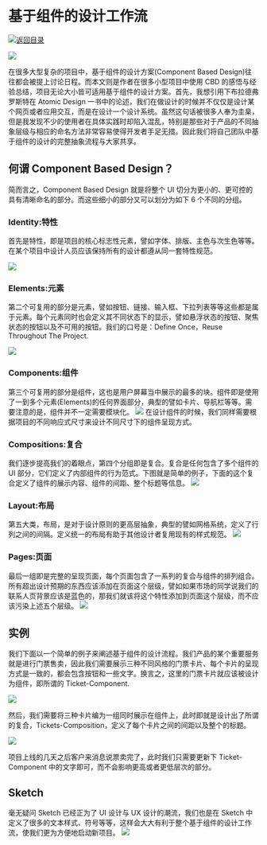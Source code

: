 # 基于组件的设计工作流

[![&#x8FD4;&#x56DE;&#x76EE;&#x5F55;](https://i.postimg.cc/50XLzC7C/image.png)](https://parg.co/UGZ)

![](https://coding.net/u/hoteam/p/Cache/git/raw/master/2017/1/3/1-QddpkVU6DTA986YrLzxaow.png)

在很多大型复杂的项目中，基于组件的设计方案\(Component Based Design\)往往都会被提上讨论日程。而本文则是作者在很多小型项目中使用 CBD 的感悟与经验总结，项目无论大小皆可适用基于组件的设计方案。首先，我想引用下布拉德弗罗斯特在 Atomic Design 一书中的论述，我们在做设计的时候并不仅仅是设计某个网页或者应用交互，而是在设计一个设计系统。虽然这句话被很多人奉为圭臬，但是我发现不少的使用者在具体实践时却陷入混乱，特别是那些对于产品的不同抽象层级与相应的命名方法非常容易使得开发者手足无措。因此我们将自己团队中基于组件的设计的完整抽象流程与大家共享。

## 何谓 Component Based Design？

简而言之，Component Based Design 就是将整个 UI 切分为更小的、更可控的具有清晰命名的部分。而这些细小的部分又可以划分为如下 6 个不同的分组。

### Identity:特性

首先是特性，即是项目的核心标志性元素，譬如字体、排版、主色与次生色等等。在某个项目中设计人员应该保持所有的设计都遵从同一套特性规范。

![](https://coding.net/u/hoteam/p/Cache/git/raw/master/2017/1/3/1-ZS6dVifI8bRs1PhFL8a1Tg.png)

### Elements:元素

第二个可复用的部分是元素，譬如按钮、链接、输入框、下拉列表等等这些都是属于元素。每个元素同时也会定义其不同状态下的显示，譬如悬浮状态的按钮、聚焦状态的按钮以及不可用的按钮。我们的口号是：Define Once，Reuse Throughout The Project.

![](https://coding.net/u/hoteam/p/Cache/git/raw/master/2017/1/3/1-KnoBW4w_RCBEwAvzG800TQ.png)

### Components:组件

第三个可复用的部分是组件，这也是用户屏幕当中展示的最多的块。组件即是使用了一到多个元素\(Elements\)的任何界面部分，典型的譬如卡片、导航栏等等。需要注意的是，组件并不一定需要模块化。 ![](https://coding.net/u/hoteam/p/Cache/git/raw/master/2017/1/3/1-iDRvbuMgs9j2OQ_MADU6sw.png) 在设计组件的时候，我们同样需要根据项目的不同响应式尺寸来设计不同尺寸下的组件呈现方式。

### Compositions:复合

我们逐步提高我们的着眼点，第四个分组即是复合。复合是任何包含了多个组件的 UI 部分，它们定义了内部组件的行为范式。下图就是简单的例子，下面的这个复合定义了组件的展示内容、组件的间距、整个标题等信息。 ![](https://coding.net/u/hoteam/p/Cache/git/raw/master/2017/1/3/1-4Hc7Cd6ksSXKe5vzAzVrQw.png)

### Layout:布局

第五大类，布局，是对于设计原则的更高层抽象，典型的譬如网格系统，定义了行列之间的间隔。定义统一的布局有助于其他设计者复用现有的样式规范。 ![](https://coding.net/u/hoteam/p/Cache/git/raw/master/2017/1/3/1-vL3mknPTPbBUThj-nhrwIw.png)

### Pages:页面

最后一组即是完整的呈现页面，每个页面包含了一系列的复合与组件的排列组合。所有超出设计预期的东西应该添加在页面这个层级，譬如如果市场的同学说我们的联系人页背景应该是蓝色的，那我们就该将这个特性添加到页面这个层级，而不应该污染上述五个层级。 ![](https://coding.net/u/hoteam/p/Cache/git/raw/master/2017/1/3/1-tQAbsQmbLY7RAL1tBBPIfg.png)

## 实例

我们下面以一个简单的例子来阐述基于组件的设计流程。我们产品的某个重要服务就是进行门票售卖，因此我们需要展示三种不同风格的门票卡片、每个卡片的呈现方式是一致的，都会包含按钮和一些文字。换言之，这里的门票卡片就应该被设计为组件，即所谓的 Ticket-Component.

![](https://coding.net/u/hoteam/p/Cache/git/raw/master/2017/1/3/1-RS0Q5A8qa8GnjcPqpBg4oA.png)

然后，我们需要将三种卡片编为一组同时展示在组件上，此时即就是设计出了所谓的复合，Tickets-Composition，定义了每个卡片之间的间距以及整个的标题。

![](https://coding.net/u/hoteam/p/Cache/git/raw/master/2017/1/3/1-54sPeC4dOjdLWdHlnVG1fQ.png)

项目上线的几天之后客户来消息说票卖完了，此时我们只需要更新下 Ticket-Component 中的文字即可，而不会影响更高或者更低层次的部分。

## Sketch

毫无疑问 Sketch 已经正为了 UI 设计与 UX 设计的潮流，我们也是在 Sketch 中定义了很多的文本样式、符号等等，这样会大大有利于整个基于组件的设计工作流，使我们更为方便地启动新项目。 ![](https://coding.net/u/hoteam/p/Cache/git/raw/master/2017/1/3/1-77SqMm7XmH8gvLswYeOgBQ.png)

